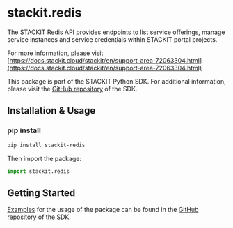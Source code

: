 # stackit.redis
The STACKIT Redis API provides endpoints to list service offerings, manage service instances and service credentials within STACKIT portal projects.

For more information, please visit [https://docs.stackit.cloud/stackit/en/support-area-72063304.html](https://docs.stackit.cloud/stackit/en/support-area-72063304.html)

This package is part of the STACKIT Python SDK. For additional information, please visit the [GitHub repository](https://github.com/stackitcloud/stackit-sdk-python) of the SDK.


## Installation & Usage
### pip install

```sh
pip install stackit-redis
```

Then import the package:
```python
import stackit.redis
```

## Getting Started

[Examples](https://github.com/stackitcloud/stackit-sdk-python/tree/main/examples) for the usage of the package can be found in the [GitHub repository](https://github.com/stackitcloud/stackit-sdk-python) of the SDK.